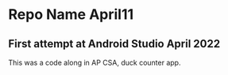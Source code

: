 # Repo Name April11

## First attempt at Android Studio April 2022

This was a code along in AP CSA, duck counter app.
